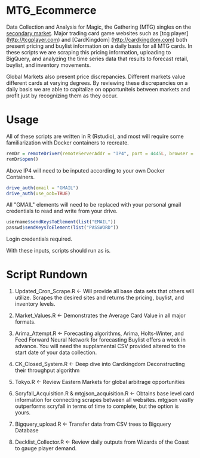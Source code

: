 # MTG_Ecommerce

Data Collection and Analysis for Magic, the Gathering (MTG) singles on the [secondary market](https://mtg.gamepedia.com/Secondary_market). Major trading card game websites such as [tcg player] (http://tcgplayer.com) and [CardKingdom] (http://cardkingdom.com) both present pricing and buylist information on a daily basis for all MTG cards. In these scripts we are scraping this pricing information, uploading to BigQuery, and analyzing the time series data that results to forecast retail, buylist, and inventory movements.

Global Markets also present price discrepancies. Different markets value different cards at varying degrees. By reviewing these discrepancies on a daily basis we are able to capitalize on opportuniteis between markets and profit just by recognizing them as they occur.

# Usage
All of these scripts are written in R (Rstudio), and most will require some familiarization with Docker containers to recreate.

```R
remDr = remoteDriver(remoteServerAddr = "IP4", port = 4445L, browser = "chrome")
remDr$open()
```
Above IP4 will need to be inputed according to your own Docker Containers.

```R
drive_auth(email = "GMAIL")
drive_auth(use_oob=TRUE)
```
All "GMAIL" elements will need to be replaced with your personal gmail credentials to read and write from your drive.

```R
username$sendKeysToElement(list("EMAIL"))
passwd$sendKeysToElement(list("PASSWORD")) 
```
Login credentials required. 

With these inputs, scripts should run as is.
# Script Rundown
1. Updated_Cron_Scrape.R 
<- Will provide all base data sets that others will utilize. Scrapes the desired sites and returns the pricing, buylist, and inventory levels.

2. Market_Values.R
<- Demonstrates the Average Card Value in all major formats.

3. Arima_Attempt.R
<- Forecasting algorithms, Arima, Holts-Winter, and Feed Forward Neural Network for forecasting Buylist offers a week in advance. You will need the supplamental CSV provided altered to the start date of your data collection.

4. CK_Closed_System.R
<- Deep dive into Cardkingdom Deconstructing their throughput algorithm

5. Tokyo.R
<- Review Eastern Markets for global arbitrage opportunities

6. Scryfall_Acquisition.R & mtgjson_acquisition.R
<- Obtains base level card information for connecting scrapes between all websites. mtgjson vastly outperforms scryfall in terms of time to complete, but the option is yours.

7. Bigquery_upload.R
<- Transfer data from CSV trees to Bigquery Database

8. Decklist_Collector.R
<- Review daily outputs from Wizards of the Coast to gauge player demand.
